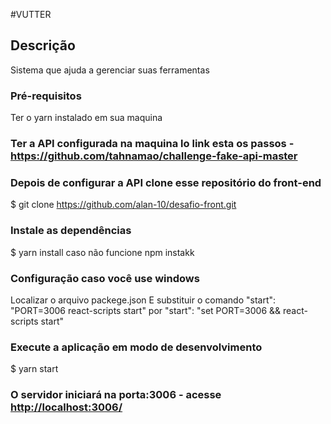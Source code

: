 #VUTTER

## Descrição
<p>Sistema que ajuda a gerenciar suas ferramentas</p>


### Pré-requisitos
Ter o yarn instalado em sua maquina 

### Ter a API configurada na maquina lo link esta os passos - <https://github.com/tahnamao/challenge-fake-api-master> 


### Depois de configurar a API  clone esse repositório do front-end
$ git clone <https://github.com/alan-10/desafio-front.git>

### Instale as dependências 
$ yarn install caso não funcione npm instakk

### Configuração caso você use windows
Localizar o arquivo packege.json 
E substituir o comando "start": "PORT=3006 react-scripts start" por "start": "set PORT=3006 && react-scripts start"

### Execute a aplicação em modo de desenvolvimento
$ yarn start

### O servidor iniciará na porta:3006 - acesse <http://localhost:3006/>


